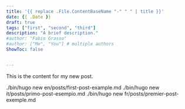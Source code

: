 ```yaml
---
title: '{{ replace .File.ContentBaseName "-" " " | title }}'
date: {{ .Date }}
draft: true
tags: ["first", "second", "third"]
description: "A brief description."
#author: "Fabio Grasso"
#author: ["Me", "You"] # multiple authors
ShowToc: false


---
```


This is the content for my new post.

./bin/hugo new en/posts/first-post-example.md
./bin/hugo new it/posts/primo-post-esempio.md
./bin/hugo new fr/posts/premier-post-exemple.md